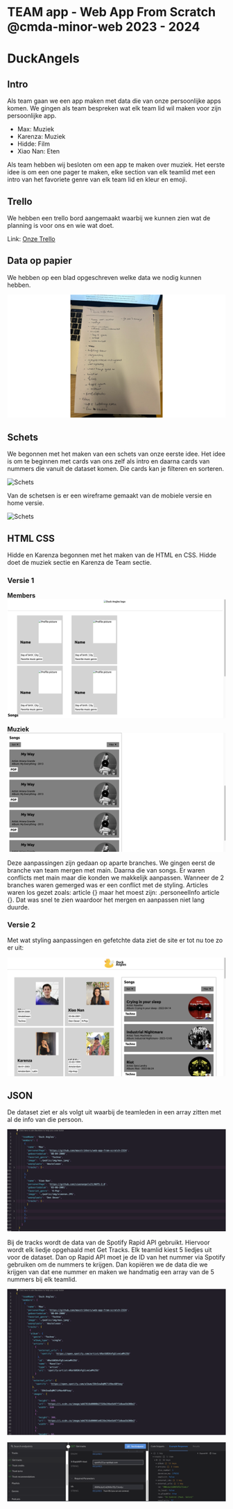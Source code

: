 # TEAM app - Web App From Scratch @cmda-minor-web 2023 - 2024

# DuckAngels

## Intro
Als team gaan we een app maken met data die van onze persoonlijke apps komen. We gingen als team bespreken wat elk team lid wil maken voor zijn persoonlijke app.

- Max: Muziek
- Karenza: Muziek
- Hidde: Film
- Xiao Nan: Eten

Als team hebben wij besloten om een app te maken over muziek. Het eerste idee is om een one pager te maken, elke section van elk teamlid met een intro van het favoriete genre van elk team lid en kleur en emoji.

## Trello
We hebben een trello bord aangemaakt waarbij we kunnen zien wat de planning is voor ons en wie wat doet.

Link: [Onze Trello](https://trello.com/b/X0KmrT8Y/duck-angles)

## Data op papier
We hebben op een blad opgeschreven welke data we nodig kunnen hebben. 

![Data op papier](./docs/read-me-img/data-papier.png)

## Schets
We begonnen met het maken van een schets van onze eerste idee. Het idee is om te beginnen met cards van ons zelf als intro en daarna cards van nummers die vanuit de dataset komen. Die cards kan je filteren en sorteren. 

![Schets](./read-me-img/schets.png)

Van de schetsen is er een wireframe gemaakt van de mobiele versie en home versie.

![Schets](./read-me-img/wireframes.jpg)

## HTML CSS
Hidde en Karenza begonnen met het maken van de HTML en CSS. Hidde doet de muziek sectie en Karenza de Team sectie.

### Versie 1
**Members**
![Members](https://github.com/Hiddevdp/DuckAngels/blob/styling-albums/read-me-img/v-1-members.png)

**Muziek**
![Songs](https://github.com/Hiddevdp/DuckAngels/blob/styling-albums/read-me-img/v-1-songs.png)

Deze aanpassingen zijn gedaan op aparte branches. We gingen eerst de branche van team mergen met main. Daarna die van songs. Er waren conflicts met main maar die konden we makkelijk aanpassen. Wanneer de 2 branches waren gemerged was er een conflict met de styling. Articles waren los gezet zoals: article {} maar het moest zijn: .personeelInfo article {}. Dat was snel te zien waardoor het mergen en aanpassen niet lang duurde.

### Versie 2
Met wat styling aanpassingen en gefetchte data ziet de site er tot nu toe zo er uit:

![Versie 2](https://github.com/Hiddevdp/DuckAngels/blob/styling-albums/read-me-img/v-2.png)

## JSON

De dataset ziet er als volgt uit waarbij de teamleden in een array zitten met al de info van die persoon. 

![Data 1](https://github.com/Hiddevdp/DuckAngels/blob/styling-albums/read-me-img/data-1.png)

Bij de tracks wordt de data van de Spotify Rapid API gebruikt. Hiervoor wordt elk liedje opgehaald met Get Tracks. Elk teamlid kiest 5 liedjes uit voor de dataset. Dan op Rapid API moet je de ID van het nummer via Spotify gebruiken om de nummers te krijgen. Dan kopiëren we de data die we krijgen van dat ene nummer en maken we handmatig een array van de 5 nummers bij elk teamlid.  

![Data 2](https://github.com/Hiddevdp/DuckAngels/blob/styling-albums/read-me-img/data-2.png)

![Data 2](https://github.com/Hiddevdp/DuckAngels/blob/styling-albums/read-me-img/rapid-api-spotify.png)
